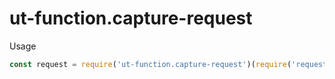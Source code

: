 # ut-function.capture-request

Usage

```js
const request = require('ut-function.capture-request')(require('request'), {name: 'send'});
```

